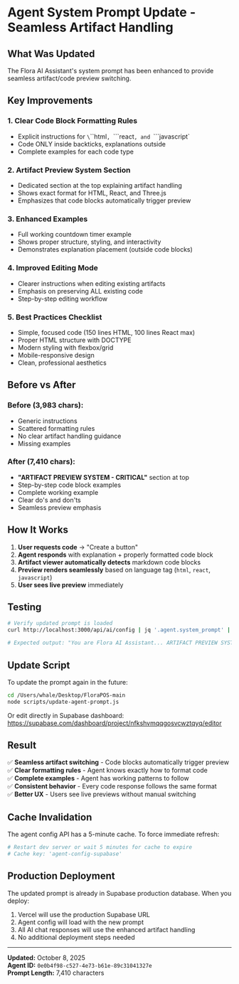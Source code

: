 # Agent System Prompt Update - Seamless Artifact Handling

## What Was Updated

The Flora AI Assistant's system prompt has been enhanced to provide seamless artifact/code preview switching.

## Key Improvements

### 1. **Clear Code Block Formatting Rules**
   - Explicit instructions for `\`\`\`html`, `\`\`\`react`, and `\`\`\`javascript`
   - Code ONLY inside backticks, explanations outside
   - Complete examples for each code type

### 2. **Artifact Preview System Section**
   - Dedicated section at the top explaining artifact handling
   - Shows exact format for HTML, React, and Three.js
   - Emphasizes that code blocks automatically trigger preview

### 3. **Enhanced Examples**
   - Full working countdown timer example
   - Shows proper structure, styling, and interactivity
   - Demonstrates explanation placement (outside code blocks)

### 4. **Improved Editing Mode**
   - Clearer instructions when editing existing artifacts
   - Emphasis on preserving ALL existing code
   - Step-by-step editing workflow

### 5. **Best Practices Checklist**
   - Simple, focused code (150 lines HTML, 100 lines React max)
   - Proper HTML structure with DOCTYPE
   - Modern styling with flexbox/grid
   - Mobile-responsive design
   - Clean, professional aesthetics

## Before vs After

### Before (3,983 chars):
- Generic instructions
- Scattered formatting rules
- No clear artifact handling guidance
- Missing examples

### After (7,410 chars):
- **"ARTIFACT PREVIEW SYSTEM - CRITICAL"** section at top
- Step-by-step code block examples
- Complete working example
- Clear do's and don'ts
- Seamless preview emphasis

## How It Works

1. **User requests code** → "Create a button"
2. **Agent responds** with explanation + properly formatted code block
3. **Artifact viewer automatically detects** markdown code blocks
4. **Preview renders seamlessly** based on language tag (`html`, `react`, `javascript`)
5. **User sees live preview** immediately

## Testing

```bash
# Verify updated prompt is loaded
curl http://localhost:3000/api/ai/config | jq '.agent.system_prompt' | head -c 500

# Expected output: "You are Flora AI Assistant... ARTIFACT PREVIEW SYSTEM - CRITICAL..."
```

## Update Script

To update the prompt again in the future:

```bash
cd /Users/whale/Desktop/FloraPOS-main
node scripts/update-agent-prompt.js
```

Or edit directly in Supabase dashboard:
https://supabase.com/dashboard/project/nfkshvmqqgosvcwztqyq/editor

## Result

✅ **Seamless artifact switching** - Code blocks automatically trigger preview  
✅ **Clear formatting rules** - Agent knows exactly how to format code  
✅ **Complete examples** - Agent has working patterns to follow  
✅ **Consistent behavior** - Every code response follows the same format  
✅ **Better UX** - Users see live previews without manual switching  

## Cache Invalidation

The agent config API has a 5-minute cache. To force immediate refresh:

```bash
# Restart dev server or wait 5 minutes for cache to expire
# Cache key: 'agent-config-supabase'
```

## Production Deployment

The updated prompt is already in Supabase production database. When you deploy:

1. Vercel will use the production Supabase URL
2. Agent config will load with the new prompt
3. All AI chat responses will use the enhanced artifact handling
4. No additional deployment steps needed

---

**Updated:** October 8, 2025  
**Agent ID:** `0e0b4f98-c527-4e73-b61e-89c31041327e`  
**Prompt Length:** 7,410 characters

